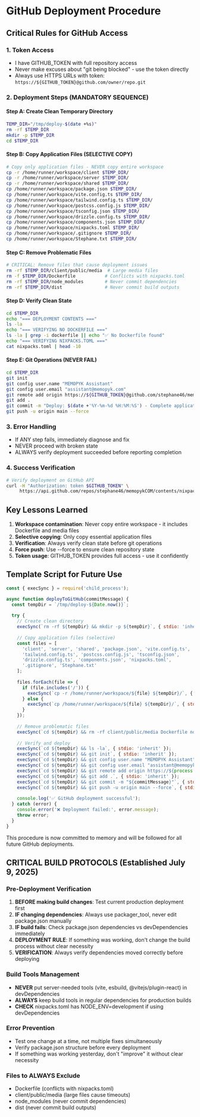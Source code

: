 # GitHub Deployment Procedure

## Critical Rules for GitHub Access

### 1. Token Access
- I have GITHUB_TOKEN with full repository access
- Never make excuses about "git being blocked" - use the token directly
- Always use HTTPS URLs with token: `https://${GITHUB_TOKEN}@github.com/owner/repo.git`

### 2. Deployment Steps (MANDATORY SEQUENCE)

#### Step A: Create Clean Temporary Directory
```bash
TEMP_DIR="/tmp/deploy-$(date +%s)"
rm -rf $TEMP_DIR
mkdir -p $TEMP_DIR
cd $TEMP_DIR
```

#### Step B: Copy Application Files (SELECTIVE COPY)
```bash
# Copy only application files - NEVER copy entire workspace
cp -r /home/runner/workspace/client $TEMP_DIR/
cp -r /home/runner/workspace/server $TEMP_DIR/
cp -r /home/runner/workspace/shared $TEMP_DIR/
cp /home/runner/workspace/package.json $TEMP_DIR/
cp /home/runner/workspace/vite.config.ts $TEMP_DIR/
cp /home/runner/workspace/tailwind.config.ts $TEMP_DIR/
cp /home/runner/workspace/postcss.config.js $TEMP_DIR/
cp /home/runner/workspace/tsconfig.json $TEMP_DIR/
cp /home/runner/workspace/drizzle.config.ts $TEMP_DIR/
cp /home/runner/workspace/components.json $TEMP_DIR/
cp /home/runner/workspace/nixpacks.toml $TEMP_DIR/
cp /home/runner/workspace/.gitignore $TEMP_DIR/
cp /home/runner/workspace/Stephane.txt $TEMP_DIR/
```

#### Step C: Remove Problematic Files
```bash
# CRITICAL: Remove files that cause deployment issues
rm -rf $TEMP_DIR/client/public/media  # Large media files
rm -f $TEMP_DIR/Dockerfile           # Conflicts with nixpacks.toml
rm -rf $TEMP_DIR/node_modules        # Never commit dependencies
rm -rf $TEMP_DIR/dist                # Never commit build outputs
```

#### Step D: Verify Clean State
```bash
cd $TEMP_DIR
echo "=== DEPLOYMENT CONTENTS ==="
ls -la
echo "=== VERIFYING NO DOCKERFILE ==="
ls -la | grep -i dockerfile || echo "✅ No Dockerfile found"
echo "=== VERIFYING NIXPACKS.TOML ==="
cat nixpacks.toml | head -10
```

#### Step E: Git Operations (NEVER FAIL)
```bash
cd $TEMP_DIR
git init
git config user.name "MEMOPYK Assistant"
git config user.email "assistant@memopyk.com"
git remote add origin https://${GITHUB_TOKEN}@github.com/stephane46/memopykCOM.git
git add .
git commit -m "Deploy: $(date +'%Y-%m-%d %H:%M:%S') - Complete application"
git push -u origin main --force
```

### 3. Error Handling
- If ANY step fails, immediately diagnose and fix
- NEVER proceed with broken state
- ALWAYS verify deployment succeeded before reporting completion

### 4. Success Verification
```bash
# Verify deployment on GitHub API
curl -H "Authorization: token $GITHUB_TOKEN" \
     https://api.github.com/repos/stephane46/memopykCOM/contents/nixpacks.toml
```

## Key Lessons Learned
1. **Workspace contamination**: Never copy entire workspace - it includes Dockerfile and media files
2. **Selective copying**: Only copy essential application files
3. **Verification**: Always verify clean state before git operations
4. **Force push**: Use --force to ensure clean repository state
5. **Token usage**: GITHUB_TOKEN provides full access - use it confidently

## Template Script for Future Use
```javascript
const { execSync } = require('child_process');

async function deployToGitHub(commitMessage) {
  const tempDir = `/tmp/deploy-${Date.now()}`;
  
  try {
    // Create clean directory
    execSync(`rm -rf ${tempDir} && mkdir -p ${tempDir}`, { stdio: 'inherit' });
    
    // Copy application files (selective)
    const files = [
      'client', 'server', 'shared', 'package.json', 'vite.config.ts',
      'tailwind.config.ts', 'postcss.config.js', 'tsconfig.json',
      'drizzle.config.ts', 'components.json', 'nixpacks.toml',
      '.gitignore', 'Stephane.txt'
    ];
    
    files.forEach(file => {
      if (file.includes('/')) {
        execSync(`cp -r /home/runner/workspace/${file} ${tempDir}/`, { stdio: 'inherit' });
      } else {
        execSync(`cp /home/runner/workspace/${file} ${tempDir}/`, { stdio: 'inherit' });
      }
    });
    
    // Remove problematic files
    execSync(`cd ${tempDir} && rm -rf client/public/media Dockerfile node_modules dist`, { stdio: 'inherit' });
    
    // Verify and deploy
    execSync(`cd ${tempDir} && ls -la`, { stdio: 'inherit' });
    execSync(`cd ${tempDir} && git init`, { stdio: 'inherit' });
    execSync(`cd ${tempDir} && git config user.name "MEMOPYK Assistant"`, { stdio: 'inherit' });
    execSync(`cd ${tempDir} && git config user.email "assistant@memopyk.com"`, { stdio: 'inherit' });
    execSync(`cd ${tempDir} && git remote add origin https://${process.env.GITHUB_TOKEN}@github.com/stephane46/memopykCOM.git`, { stdio: 'inherit' });
    execSync(`cd ${tempDir} && git add .`, { stdio: 'inherit' });
    execSync(`cd ${tempDir} && git commit -m "${commitMessage}"`, { stdio: 'inherit' });
    execSync(`cd ${tempDir} && git push -u origin main --force`, { stdio: 'inherit' });
    
    console.log('✅ GitHub deployment successful');
  } catch (error) {
    console.error('❌ Deployment failed:', error.message);
    throw error;
  }
}
```

This procedure is now committed to memory and will be followed for all future GitHub deployments.

## CRITICAL BUILD PROTOCOLS (Established July 9, 2025)

### Pre-Deployment Verification
1. **BEFORE making build changes**: Test current production deployment first
2. **IF changing dependencies**: Always use packager_tool, never edit package.json manually  
3. **IF build fails**: Check package.json dependencies vs devDependencies immediately
4. **DEPLOYMENT RULE**: If something was working, don't change the build process without clear necessity
5. **VERIFICATION**: Always verify dependencies moved correctly before deploying

### Build Tools Management
- **NEVER** put server-needed tools (vite, esbuild, @vitejs/plugin-react) in devDependencies
- **ALWAYS** keep build tools in regular dependencies for production builds
- **CHECK** nixpacks.toml has NODE_ENV=development if using devDependencies

### Error Prevention
- Test one change at a time, not multiple fixes simultaneously
- Verify package.json structure before every deployment
- If something was working yesterday, don't "improve" it without clear necessity

### Files to ALWAYS Exclude
- Dockerfile (conflicts with nixpacks.toml)
- client/public/media (large files cause timeouts)
- node_modules (never commit dependencies)
- dist (never commit build outputs)